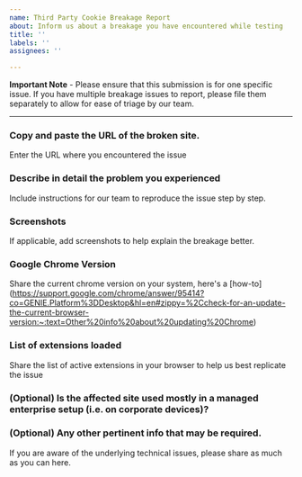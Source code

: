 ```yaml
---
name: Third Party Cookie Breakage Report
about: Inform us about a breakage you have encountered while testing
title: ''
labels: ''
assignees: ''

---
```


**Important Note** -
Please ensure that this submission is for one specific issue. If you have multiple breakage issues to report, please file them separately to allow for ease of triage by our team.

----

### Copy and paste the URL of the broken site.
Enter the URL where you encountered the issue


### Describe in detail the problem you experienced
Include instructions for our team to reproduce the issue step by step.


### Screenshots
If applicable, add screenshots to help explain the breakage better.


### Google Chrome Version
Share the current chrome version on your system, here's a [how-to] (https://support.google.com/chrome/answer/95414?co=GENIE.Platform%3DDesktop&hl=en#zippy=%2Ccheck-for-an-update-the-current-browser-version:~:text=Other%20info%20about%20updating%20Chrome)


### List of extensions loaded
Share the list of active extensions in your browser to help us best replicate the issue


### (Optional) Is the affected site used mostly in a managed enterprise setup (i.e. on corporate devices)?


### (Optional) Any other pertinent info that may be required. 
If you are aware of the underlying technical issues, please share as much as you can here.
